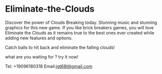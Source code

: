 # Eliminate-the-Clouds

Discover the power of Clouds Breaking today. Stunning music and stunning graphics for this new game. If you like brick breakers games, you will love Eliminate the Clouds as it remains true to the best ones ever created while adding new features and options.

Catch balls to hit back and eliminate the falling clouds!

what are you waiting for ? try it now!

Tel: +19096180318
Email:jgt68l@gmail.com
